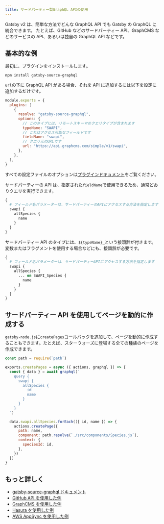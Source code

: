 ```yaml
---
title: サードパーティー製GraphQL APIの使用
---
```


Gatsby v2 は、簡単な方法でどんな GraphQL API でも Gatsby の GraphQL に統合できます。 たとえば、GitHub などのサードパーティー API、GraphCMS などのサービスの API、あるいは独自の GraphQL API などです。

## 基本的な例

最初に、プラグインをインストールします。

```shell
npm install gatsby-source-graphql
```

`url`の下に GraphQL API がある場合、それを API に追加するには以下を設定に追加するだけです。

```js:title=gatsby-config.js
module.exports = {
  plugins: [
    {
      resolve: "gatsby-source-graphql",
      options: {
        // このタイプには、リモートスキーマのクエリタイプが含まれます
        typeName: "SWAPI",
        // これはアクセス可能なフィールドです
        fieldName: "swapi",
        // クエリ元のURLです
        url: "https://api.graphcms.com/simple/v1/swapi",
      },
    },
  ],
}
```

すべての設定ファイルのオプションは[プラグインドキュメント](/packages/gatsby-source-graphql)をご覧ください。

サードパーティーの API は、指定された`fieldName`で使用できるため、通常どおりクエリを実行できます。

```graphql
{
  # フィールド名パラメーターは、サードパーティーのAPIにアクセスする方法を指定します
  swapi {
    allSpecies {
      name
    }
  }
}
```

サードパーティー API のタイプには、`${typeName}_`という接頭辞が付きます。変数またはフラグメントを使用する場合などにも、接頭辞が必要です。

```graphql
{
  # フィールド名パラメーターは、サードパーティーAPIにアクセスする方法を指定します
  swapi {
    allSpecies {
      ... on SWAPI_Species {
        name
      }
    }
  }
}
```

## サードパーティー API を使用してページを動的に作成する

`gatsby-node.js`に`createPages`コールバックを追加して、ページを動的に作成することもできます。たとえば、スターウォーズに登場する全ての種族のページを作成できます。

```js:title=gatsby-node.js
const path = require(`path`)

exports.createPages = async ({ actions, graphql }) => {
  const { data } = await graphql(`
    query {
      swapi {
        allSpecies {
          id
          name
        }
      }
    }
  `)

  data.swapi.allSpecies.forEach(({ id, name }) => {
    actions.createPage({
      path: name,
      component: path.resolve(`./src/components/Species.js`),
      context: {
        speciesId: id,
      },
    })
  })
}
```

## もっと詳しく

- [gatsby-source-graphql ドキュメント](/packages/gatsby-source-graphql)
- [GitHub API を使用した例](https://github.com/freiksenet/gatsby-github-displayer)
- [GraphCMS を使用した例](https://github.com/freiksenet/gatsby-graphcms)
- [Hasura を使用した例](https://github.com/hasura/graphql-engine/tree/master/community/sample-apps/gatsby-postgres-graphql)
- [AWS AppSync を使用した例](https://github.com/aws-samples/aws-appsync-gatsby-sample)
